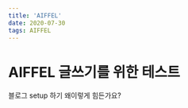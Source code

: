 ```yaml
---
title: 'AIFFEL'
date: 2020-07-30
tags: AIFFEL
---
```


# AIFFEL 글쓰기를 위한 테스트

블로그 setup 하기 왜이렇게 힘든가요?